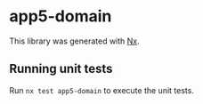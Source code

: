 # app5-domain

This library was generated with [Nx](https://nx.dev).

## Running unit tests

Run `nx test app5-domain` to execute the unit tests.
